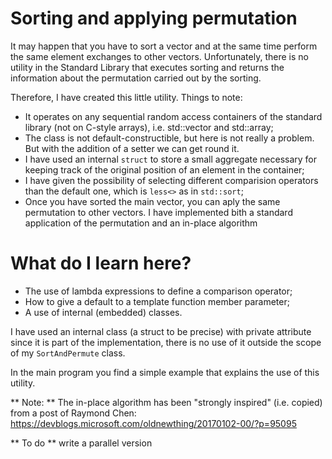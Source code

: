 # Sorting and applying permutation #

It may happen that you have to sort a vector and at the same time perform the same element exchanges to other vectors. Unfortunately, there is no utility in the Standard Library that executes sorting and returns the information about the permutation carried out by the sorting.

Therefore, I have created this little utility. Things to note:

* It operates on any sequential random access containers of the standard library (not on C-style arrays), i.e. std::vector and std::array;
* The class is not default-constructible, but here is not really a problem. But with the addition of a setter
we can get round it.
* I have used an internal `struct` to store a small aggregate necessary for keeping track of the original position of an element in the container;
* I have given the possibility of selecting different comparision operators than the default one, which is `less<>` as in `std::sort`;
* Once you have sorted the main vector, you can aply the same permutation to other vectors. I have implemented bith a standard application of the permutation and an in-place algorithm 


# What do I learn here? #

- The use of lambda expressions to define a comparison operator;
- How to give a default to a template function member parameter;
- A use of internal (embedded) classes.

I have used an internal class (a struct to be precise) with private attribute since it is part of the implementation, there is no use of it outside the scope of my `SortAndPermute` class. 

In the main program you find a simple example that explains the use of this utility.

** Note: ** The in-place algorithm has been "strongly inspired" (i.e. copied) from a post of Raymond Chen: 
https://devblogs.microsoft.com/oldnewthing/20170102-00/?p=95095

** To do ** write a parallel version 